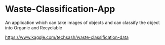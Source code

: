 # Waste-Classification-App
An application which can take images of objects and can classify the object into Organic and Recyclable


https://www.kaggle.com/techsash/waste-classification-data
